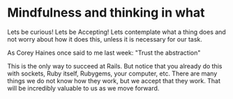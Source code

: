 Mindfulness and thinking in what
================================

Lets be curious! Lets be Accepting!
Lets contemplate what a thing does and
not worry about how it does this,
unless it is necessary for our task.

As Corey Haines once said to me last week:
"Trust the abstraction"

This is the only way to succeed at Rails.
But notice that you already do this with
sockets, Ruby itself, Rubygems, your computer,
etc. There are many things we do not know how they work,
but we accept that they work. That will be
incredibly valuable to us as we move forward.
